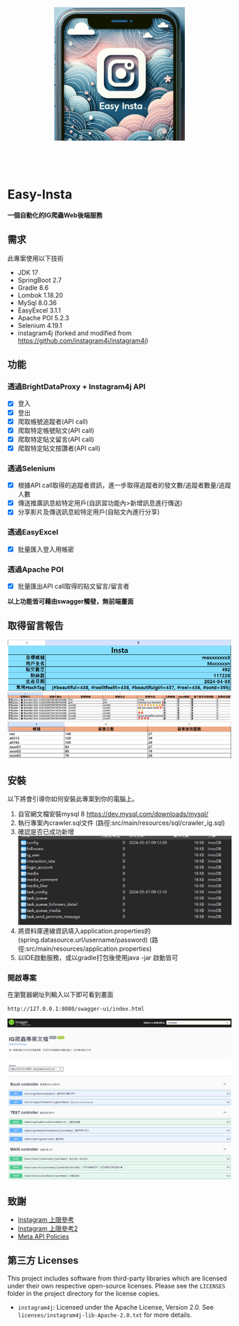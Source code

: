 <p align="center"><img alt="Easy-Insta" height="300" src="pic/header.png"></p>
<p align="center">
  <img src="https://img.shields.io/github/license/yienruuuuu/Easy-Insta?style=for-the-badge" alt="">
  <img src="https://img.shields.io/github/stars/yienruuuuu/Easy-Insta?style=for-the-badge" alt="">
  <img src="https://img.shields.io/github/issues/yienruuuuu/Easy-Insta?style=for-the-badge" alt="">
  <img src="https://img.shields.io/github/forks/yienruuuuu/Easy-Insta?style=for-the-badge" alt="">
</p>

<p align="center">
  <img src="https://img.shields.io/badge/Author-Yienruuuuu-cyan?style=flat-square" alt="">
  <img src="https://img.shields.io/badge/Open%20Source-Yes-cyan?style=flat-square" alt="">
  <img src="https://img.shields.io/badge/Written%20In-Java-cyan?style=flat-square" alt="">
</p>

# Easy-Insta
**一個自動化的IG爬蟲Web後端服務**

## 需求
此專案使用以下技術
* JDK 17
* SpringBoot 2.7
* Gradle 8.6
* Lombok 1.18.20
* MySql 8.0.36
* EasyExcel 3.1.1
* Apache POI 5.2.3
* Selenium 4.19.1
* instagram4j
(forked and modified from https://github.com/instagram4j/instagram4j)

## 功能

### 透過BrightDataProxy + Instagram4j API
- [x] 登入
- [x] 登出
- [x] 爬取帳號追蹤者(API call)
- [x] 爬取特定帳號貼文(API call)
- [x] 爬取特定貼文留言(API call)
- [x] 爬取特定貼文按讚者(API call)

### 透過Selenium
- [x] 根據API call取得的追蹤者資訊，進一步取得追蹤者的發文數/追蹤者數量/追蹤人數
- [x] 傳送推廣訊息給特定用戶(自訊習功能內>新增訊息進行傳送)
- [x] 分享影片及傳送訊息給特定用戶(自貼文內進行分享)

### 透過EasyExcel
- [x] 批量匯入登入用帳密

### 透過Apache POI
- [x] 批量匯出API call取得的貼文留言/留言者

**以上功能皆可藉由swagger觸發，無前端畫面**

## 取得留言報告

![留言報告1](pic/excel.png)
![留言報告2](pic/excel1.png)
![留言報告3](pic/excel2.png)

## 安裝

以下將會引導你如何安裝此專案到你的電腦上。

1. 自官網文檔安裝mysql 8
   https://dev.mysql.com/downloads/mysql/
2. 執行專案內crawler.sql文件
   (路徑:src/main/resources/sql/crawler_ig.sql)
3. 確認是否已成功新增
   ![留言報告3](pic/mysql.png)
4. 將資料庫連線資訊填入application.properties的
   (spring.datasource.url/username/password)
   (路徑:src/main/resources/application.properties)
5. 以IDE啟動服務，或以gradle打包後使用java -jar 啟動皆可


### 開啟專案

在瀏覽器網址列輸入以下即可看到畫面

```bash
http://127.0.0.1:8080/swagger-ui/index.html
```
![swagger](pic/swagger.png)


## 致謝

-   [Instagram 上限參考](https://www.linkedin.com/pulse/stay-within-boundaries-complete-breakdown-instagrams-cmscc/)
- [Instagram 上限參考2](https://socialpros.co/instagram-daily-limits/#:~:text=Instagram's%20Daily%20Limits%20%E2%80%93%20Like,than%2030%20likes%20per%20hour)
-   [Meta API Policies](https://developers.facebook.com/devpolicy/)

## 第三方 Licenses

This project includes software from third-party libraries which are licensed under their own respective open-source licenses. Please see the `LICENSES` folder in the project directory for the license copies.

- `instagram4j`: Licensed under the Apache License, Version 2.0. See `licenses/instagram4j-lib-Apache-2.0.txt` for more details.
